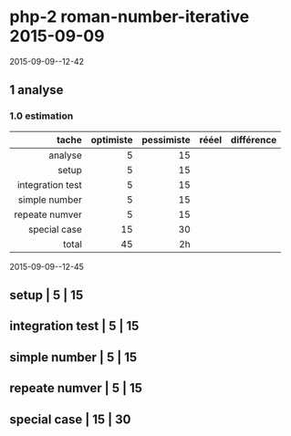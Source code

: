 # php-2 roman-number-iterative 2015-09-09
 2015-09-09--12-42

## 1 analyse

### 1.0 estimation

  tache              | optimiste | pessimiste | rééel | différence
  ------------------:|----------:|-----------:|------:|----------
  analyse            | 5         | 15         |       |
  setup              | 5         | 15
  integration test   | 5         | 15
  simple number      | 5         | 15
  repeate numver     | 5         | 15
  special case       | 15        | 30
  total              | 45        | 2h           |       |

 2015-09-09--12-45

##  setup              | 5         | 15

##  integration test   | 5         | 15
##  simple number      | 5         | 15
##  repeate numver     | 5         | 15
##  special case       | 15        | 30



<!-- ########### push lines ######### -->

  
